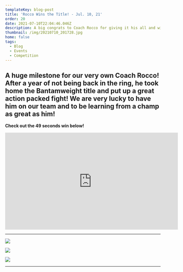 ```yaml
---
templateKey: blog-post
title: 'Rocco Wins the Title! - Jul. 10, 21'
order: 20
date: 2021-07-10T22:04:46.046Z
description: A big congrats to Coach Rocco for giving it his all and winning the title!
thumbnail: /img/20210710_201728.jpg
home: false
tags:
  - Blog
  - Events
  - Competition
---
```

## **A huge milestone for our very own Coach Rocco! After a year of not being back in the ring, he took home the Bantamweight title and put up a great action packed fight! We are very lucky to have him on our team and to be learning from a champ as great as him!**  

**Check out the 49 seconds win below!**

<iframe width="560" height="315" src="https://www.youtube.com/embed/sHcTFgZ7iHs" title="YouTube video player" frameborder="0" allow="accelerometer; autoplay; clipboard-write; encrypted-media; gyroscope; picture-in-picture" allowfullscreen></iframe>

- - -

![](/img/img_7356.jpg)

![](/img/img_7357.jpg)

![](/img/img_7403.jpg)

- - - 
